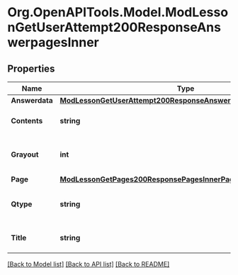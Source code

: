 # Org.OpenAPITools.Model.ModLessonGetUserAttempt200ResponseAnswerpagesInner

## Properties

Name | Type | Description | Notes
------------ | ------------- | ------------- | -------------
**Answerdata** | [**ModLessonGetUserAttempt200ResponseAnswerpagesInnerAnswerdata**](ModLessonGetUserAttempt200ResponseAnswerpagesInnerAnswerdata.md) |  | [optional] 
**Contents** | **string** | Page contents. | [optional] [default to "null"]
**Grayout** | **int** | If is required to apply a grayout. | [optional] [default to null]
**Page** | [**ModLessonGetPages200ResponsePagesInnerPage**](ModLessonGetPages200ResponsePagesInnerPage.md) |  | [optional] 
**Qtype** | **string** | Identifies the page type of this page. | [optional] [default to "null"]
**Title** | **string** | Page title. | [optional] [default to "null"]

[[Back to Model list]](../README.md#documentation-for-models) [[Back to API list]](../README.md#documentation-for-api-endpoints) [[Back to README]](../README.md)

